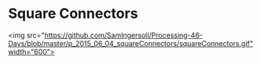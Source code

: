 # Square Connectors
<img src="https://github.com/SamIngersoll/Processing-46-Days/blob/master/p_2015_06_04_squareConnectors/squareConnectors.gif"width="600">
